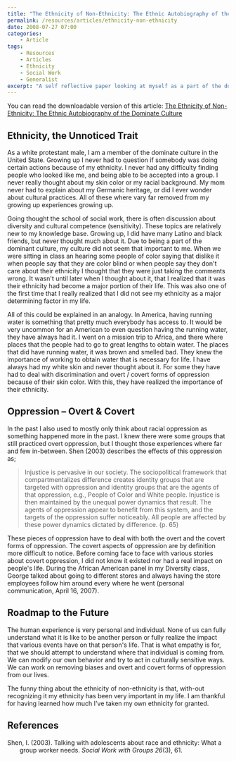 ```yaml
---
title: "The Ethnicity of Non-Ethnicity: The Ethnic Autobiography of the Dominate Culture"
permalink: /resources/articles/ethnicity-non-ethnicity
date: 2008-07-27 07:00
categories:
    - Article
tags:
    - Resources
    - Articles
    - Ethnicity
    - Social Work
    - Generalist
excerpt: "A self reflective paper looking at myself as a part of the dominant culture."
---
```



You can read the downloadable version of this article: [The Ethnicity of Non-Ethnicity: The Ethnic Autobiography of the Dominate Culture][1]

   [1]: /assets/media/ethnicity-non-ethnicity.pdf

## Ethnicity, the Unnoticed Trait

As a white protestant male, I am a member of the dominate culture in the United State. Growing up I never had to question if somebody was doing certain actions because of my ethnicity. I never had any difficulty finding people who looked like me, and being able to be accepted into a group. I never really thought about my skin color or my racial background. My mom never had to explain about my Germanic heritage, or did I ever wonder about cultural practices. All of these where vary far removed from my growing up experiences growing up.

Going thought the school of social work, there is often discussion about diversity and cultural competence (sensitivity). These topics are relatively new to my knowledge base. Growing up, I did have many Latino and black friends, but never thought much about it. Due to being a part of the dominant culture, my culture did not seem that important to me. When we were sitting in class an hearing some people of color saying that dislike it when people say that they are color blind or when people say they don't care about their ethnicity I thought that they were just taking the comments wrong. It wasn't until later when I thought about it, that I realized that it was their ethnicity had become a major portion of their life. This was also one of the first time that I really realized that I did not see my ethnicity as a major determining factor in my life.

All of this could be explained in an analogy. In America, having running water is something that pretty much everybody has access to. It would be very uncommon for an American to even question having the running water, they have always had it. I went on a mission trip to Africa, and there where places that the people had to go to great lengths to obtain water. The places that did have running water, it was brown and smelled bad. They knew the importance of working to obtain water that is necessary for life. I have always had my white skin and never thought about it. For some they have had to deal with discrimination and overt / covert forms of oppression because of their skin color. With this, they have realized the importance of their ethnicity.

## Oppression – Overt & Covert

In the past I also used to mostly only think about racial oppression as something happened more in the past. I knew there were some groups that still practiced overt oppression, but I thought those experiences where far and few in-between. Shen (2003) describes the effects of this oppression as;

> Injustice is pervasive in our society. The sociopolitical framework that compartmentalizes difference creates identity groups that are targeted with oppression and identity groups that are the agents of that oppression, e.g., People of Color and White people. Injustice is then maintained by the unequal power dynamics that result. The agents of oppression appear to benefit from this system, and the targets of the oppression suffer noticeably. All people are affected by these power dynamics dictated by difference. (p. 65)

These pieces of oppression have to deal with both the overt and the covert forms of oppression. The covert aspects of oppression are by definition more difficult to notice. Before coming face to face with various stories about covert oppression, I did not know it existed nor had a real impact on people's life. During the African American panel in my Diversity class, George talked about going to different stores and always having the store employees follow him around every where he went (personal communication, April 16, 2007).

## Roadmap to the Future

The human experience is very personal and individual. None of us can fully understand what it is like to be another person or fully realize the impact that various events have on that person's life. That is what empathy is for, that we should attempt to understand where that individual is coming from. We can modify our own behavior and try to act in culturally sensitive ways. We can work on removing biases and overt and covert forms of oppression from our lives.

The funny thing about the ethnicity of non-ethnicity is that, with-out recognizing it my ethnicity has been very important in my life. I am thankful for having learned how much I've taken my own ethnicity for granted.

## References

<div style= "margin: 0 0 0 2em; text-indent: -2em;" markdown="1">

Shen, I. (2003). Talking with adolescents about race and ethnicity: What a group worker needs. _Social Work with Groups 26_(3), 61.


</div>